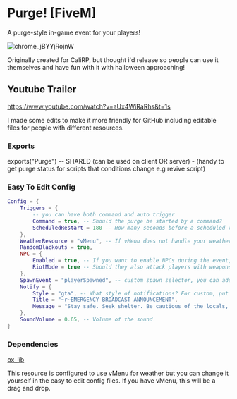 # Purge! [FiveM]
A purge-style in-game event for your players!

![chrome_jBYYjRojnW](https://github.com/user-attachments/assets/67d54f74-32be-4847-a6ba-a4bbb979f451)

Originally created for CaliRP, but thought i'd release so people can use it themselves and have fun with it with halloween approaching!

## Youtube Trailer
https://www.youtube.com/watch?v=aUx4WiRaRhs&t=1s

I made some edits to make it more friendly for GitHub including editable files for people with different resources.

### Exports
exports("Purge") -- SHARED (can be used on client OR server) - (handy to get purge status for scripts that conditions change e.g revive script)

### Easy To Edit Config
```lua
Config = {
    Triggers = {
        -- you can have both command and auto trigger
        Command = true, -- Should the purge be started by a command?
        ScheduledRestart = 180 -- How many seconds before a scheduled restart should the purge auto start? To disable, set to false
    },
    WeatherResource = "vMenu", -- If vMenu does not handle your weather, please change this to "custom" and edit the function in editable_functions.lua
    RandomBlackouts = true,
    NPC = {
        Enabled = true, -- If you want to enable NPCs during the event, set this to true
        RiotMode = true -- Should they also attack players with weapons?
    },
    SpawnEvent = "playerSpawned", -- custom spawn selector, you can add that event here once the player fully spawns in to start the purge on their end if they load in after its already started
    Notify = {
        Style = "gta", -- What style of notifications? For custom, put "custom" - By default it does a big message from GTA, but you can edit this in the editable_functions.lua
        Title = "~r~EMERGENCY BROADCAST ANNOUNCEMENT",
        Message = "Stay safe. Seek shelter. Be cautious of the locals, they will attack you. You can do /revive"
    },
    SoundVolume = 0.65, -- Volume of the sound
}
```

### Dependencies
[ox_lib](https://github.com/overextended/ox_lib/releases/latest)

This resource is configured to use vMenu for weather but you can change it yourself in the easy to edit config files.
If you have vMenu, this will be a drag and drop.
